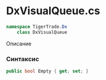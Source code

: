
# DxVisualQueue.cs
```csharp
namespace TigerTrade.Dx  
    class DxVisualQueue
```

Описание

### Синтаксис
```csharp
public bool Empty { get; set; }
```
